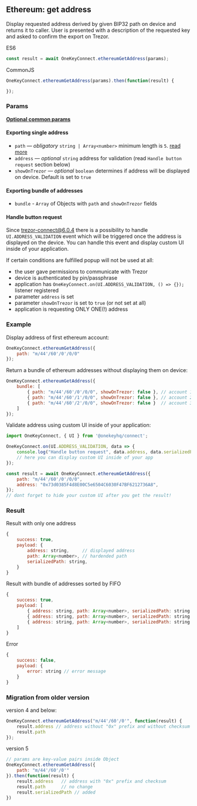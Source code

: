 ## Ethereum: get address
Display requested address derived by given BIP32 path on device and returns it to caller. User is presented with a description of the requested key and asked to confirm the export on Trezor.

ES6
```javascript
const result = await OneKeyConnect.ethereumGetAddress(params);
```

CommonJS
```javascript
OneKeyConnect.ethereumGetAddress(params).then(function(result) {

});
```

### Params
[****Optional common params****](./commonParams)
#### Exporting single address
* `path` — *obligatory* `string | Array<number>` minimum length is `5`. [read more](./path)
* `address` — *optional* `string` address for validation (read `Handle button request` section below)
* `showOnTrezor` — *optional* `boolean` determines if address will be displayed on device. Default is set to `true`

#### Exporting bundle of addresses
* `bundle` - `Array` of Objects with `path` and `showOnTrezor` fields

#### Handle button request
Since trezor-connect@6.0.4 there is a possibility to handle `UI.ADDRESS_VALIDATION` event which will be triggered once the address is displayed on the device.
You can handle this event and display custom UI inside of your application.

If certain conditions are fulfilled popup will not be used at all:
- the user gave permissions to communicate with Trezor
- device is authenticated by pin/passphrase
- application has `OneKeyConnect.on(UI.ADDRESS_VALIDATION, () => {});` listener registered
- parameter `address` is set
- parameter `showOnTrezor` is set to `true` (or not set at all)
- application is requesting ONLY ONE(!) address


### Example
Display address of first ethereum account:
```javascript
OneKeyConnect.ethereumGetAddress({
    path: "m/44'/60'/0'/0/0"
});
```
Return a bundle of ethereum addresses without displaying them on device:
```javascript
OneKeyConnect.ethereumGetAddress({
    bundle: [
        { path: "m/44'/60'/0'/0/0", showOnTrezor: false }, // account 1
        { path: "m/44'/60'/1'/0/0", showOnTrezor: false }, // account 2
        { path: "m/44'/60'/2'/0/0", showOnTrezor: false }  // account 3
    ]
});
```
Validate address using custom UI inside of your application:
```javascript
import OneKeyConnect, { UI } from '@onekeyhq/connect';

OneKeyConnect.on(UI.ADDRESS_VALIDATION, data => {
    console.log("Handle button request", data.address, data.serializedPath);
    // here you can display custom UI inside of your app
});

const result = await OneKeyConnect.ethereumGetAddress({
    path: "m/44'/60'/0'/0/0",
    address: "0x73d0385F4d8E00C5e6504C6030F47BF6212736A8",
});
// dont forget to hide your custom UI after you get the result!
```

### Result
Result with only one address
```javascript
{
    success: true,
    payload: {
        address: string,     // displayed address
        path: Array<number>, // hardended path
        serializedPath: string,
    }
}
```
Result with bundle of addresses sorted by FIFO
```javascript
{
    success: true,
    payload: [
        { address: string, path: Array<number>, serializedPath: string }, // account 1
        { address: string, path: Array<number>, serializedPath: string }, // account 2
        { address: string, path: Array<number>, serializedPath: string }  // account 3
    ]
}
```
Error
```javascript
{
    success: false,
    payload: {
        error: string // error message
    }
}
```

### Migration from older version

version 4 and below:
```javascript
OneKeyConnect.ethereumGetAddress("m/44'/60'/0'", function(result) {
    result.address // address without "0x" prefix and without checksum
    result.path
});
```
version 5
```javascript
// params are key-value pairs inside Object
OneKeyConnect.ethereumGetAddress({ 
    path: "m/44'/60'/0'" 
}).then(function(result) {
    result.address   // address with "0x" prefix and checksum
    result.path      // no change
    result.serializedPath // added
})
```
